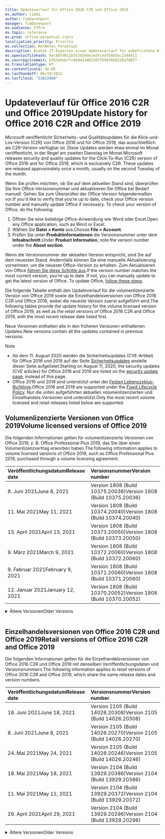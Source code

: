 ```yaml
---
title: Updateverlauf für Office 2016 C2R und Office 2019
ms.author: timda
author: TimDavenport
manager: TimDavenport
ms.audience: ITPro
ms.topic: reference
ms.prod: office-perpetual-itpro
localization_priority: Priority
ms.collection: RelNotes_Perpetual
description: Bietet IT-Experten einen Updateverlauf für unbefristete Office 2016- und 2019-Versionen, die Klick-und-Los (C2R) verwenden.
ms.openlocfilehash: 9ec887d011b572029decedfc4dfb8b55c2344411
ms.sourcegitcommit: b7b3ebab7fc6b8424482107f650f6bb528afd8f7
ms.translationtype: HT
ms.contentlocale: de-DE
ms.lasthandoff: 06/19/2021
ms.locfileid: "53022068"
---
```

# <a name="update-history-for-office-2016-c2r-and-office-2019"></a><span data-ttu-id="93683-103">Updateverlauf für Office 2016 C2R und Office 2019</span><span class="sxs-lookup"><span data-stu-id="93683-103">Update history for Office 2016 C2R and Office 2019</span></span>

<span data-ttu-id="93683-p101">Microsoft veröffentlicht Sicherheits- und Qualitätsupdates für die Klick-und-Los-Version (C2R) von Office 2016 und für Office 2019, das ausschließlich als C2R-Version verfügbar ist. Diese Updates werden etwa einmal im Monat veröffentlicht, in der Regel am zweiten Dienstag im Monat.</span><span class="sxs-lookup"><span data-stu-id="93683-p101">Microsoft releases security and quality updates for the Click-To-Run (C2R) version of Office 2016 and for Office 2019, which is exclusively C2R. These updates are released approximately once a month, usually on the second Tuesday of the month.</span></span>

<span data-ttu-id="93683-p102">Wenn Sie prüfen möchten, ob Sie auf dem aktuellen Stand sind, überprüfen Sie Ihre Office-Versionsnummer und aktualisieren Sie Office bei Bedarf manuell. Gehen Sie zum Überprüfen der Office-Version folgendermaßen vor:</span><span class="sxs-lookup"><span data-stu-id="93683-p102">If you'd like to verify that you're up to date, check your Office version number and manually update Office if necessary. To check your version of Office, do the following:</span></span>

  1.    <span data-ttu-id="93683-108">Öffnen Sie eine beliebige Office-Anwendung wie Word oder Excel.</span><span class="sxs-lookup"><span data-stu-id="93683-108">Open any Office application, such as Word or Excel.</span></span>
  2.    <span data-ttu-id="93683-109">Wählen Sie **Datei > Konto** aus.</span><span class="sxs-lookup"><span data-stu-id="93683-109">Choose **File > Account**.</span></span>
  3.    <span data-ttu-id="93683-110">Prüfen Sie unter **Produktinformationen** die Versionsnummer unter dem **Infoabschnitt**.</span><span class="sxs-lookup"><span data-stu-id="93683-110">Under **Product Information**, note the version number under the **About section**.</span></span>

<span data-ttu-id="93683-p103">Wenn die Versionsnummer der aktuellen Version entspricht, sind Sie auf dem neuesten Stand. Andernfalls können Sie eine manuelle Aktualisierung vornehmen, um die neueste Office-Version zu erhalten. Zum Aktualisieren von Office [führen Sie diese Schritte aus](https://support.office.com/article/2ab296f3-7f03-43a2-8e50-46de917611c5).</span><span class="sxs-lookup"><span data-stu-id="93683-p103">If the version number matches the most current version, you're up to date. If not, you can manually update to get the latest version of Office. To update Office, [follow these steps](https://support.office.com/article/2ab296f3-7f03-43a2-8e50-46de917611c5).</span></span>


<span data-ttu-id="93683-114">Die folgende Tabelle enthält den Updateverlauf für die volumenlizenzierte Version von Office 2019 sowie die Einzelhandelsversionen von Office 2016 C2R und Office 2019, wobei die neueste Version zuerst aufgeführt wird.</span><span class="sxs-lookup"><span data-stu-id="93683-114">The following tables provide the update history for the volume licensed version of Office 2019, as well as the retail versions of Office 2016 C2R and Office 2019, with the most recent release date listed first.</span></span>

<span data-ttu-id="93683-115">Neue Versionen enthalten alle in den früheren Versionen enthaltenen Updates.</span><span class="sxs-lookup"><span data-stu-id="93683-115">New versions contain all the updates contained in previous versions.</span></span>


 > [!NOTE]
> - <span data-ttu-id="93683-116">Ab dem 11. August 2020 werden die Sicherheitsupdates (CVE-Artikel) für Office 2016 und 2019 auf der Seite [Sicherheitsupdates](./microsoft365-apps-security-updates.md) anstelle dieser Seite aufgelistet.</span><span class="sxs-lookup"><span data-stu-id="93683-116">Starting on August 11, 2020, the security updates (CVE articles) for Office 2016 and 2019 are listed on the [security update page](./microsoft365-apps-security-updates.md), instead of this page.</span></span> 
> - <span data-ttu-id="93683-117">Office 2016 und 2019 sind unterstützt unter der [Festen Lebenszyklus-Richtlinie](/lifecycle/policies/fixed).</span><span class="sxs-lookup"><span data-stu-id="93683-117">Office 2016 and 2019 are supported under the [Fixed Lifecycle Policy](/lifecycle/policies/fixed).</span></span> <span data-ttu-id="93683-118">Nur die unten aufgeführten aktuellen volumenlizenzierten und Einzelhandels-Versionen sind unterstützt.</span><span class="sxs-lookup"><span data-stu-id="93683-118">Only the most recent volume licensed and retail releases listed below are supported.</span></span>


## <a name="volume-licensed-versions-of-office-2019"></a><span data-ttu-id="93683-119">Volumenlizenzierte Versionen von Office 2019</span><span class="sxs-lookup"><span data-stu-id="93683-119">Volume licensed versions of Office 2019</span></span>
<span data-ttu-id="93683-120">Die folgenden Informationen gelten für volumenlizenzierte Versionen von Office 2019, z. B. Office Professional Plus 2019, das Sie über einen Volumenlizenzvertrag erworben haben.</span><span class="sxs-lookup"><span data-stu-id="93683-120">The following information applies to volume licensed versions of Office 2019, such as Office Professional Plus 2019, purchased through a volume licensing agreement.</span></span>

[//]: # (NICHT ENTFERNEN VL TABELLE START)


|<span data-ttu-id="93683-122">**Veröffentlichungsdatum**</span><span class="sxs-lookup"><span data-stu-id="93683-122">**Release date**</span></span>|<span data-ttu-id="93683-123">**Versionsnummer**</span><span class="sxs-lookup"><span data-stu-id="93683-123">**Version number**</span></span>|
|:-----|:-----|
|<span data-ttu-id="93683-124">8. Juni 2021</span><span class="sxs-lookup"><span data-stu-id="93683-124">June 8, 2021</span></span>|<span data-ttu-id="93683-125">Version 1808 (Build 10375.20036)</span><span class="sxs-lookup"><span data-stu-id="93683-125">Version 1808 (Build 10375.20036)</span></span>|
|<span data-ttu-id="93683-126">11. Mai 2021</span><span class="sxs-lookup"><span data-stu-id="93683-126">May 11, 2021</span></span>|<span data-ttu-id="93683-127">Version 1808 (Build 10374.20040)</span><span class="sxs-lookup"><span data-stu-id="93683-127">Version 1808 (Build 10374.20040)</span></span>|
|<span data-ttu-id="93683-128">13. April 2021</span><span class="sxs-lookup"><span data-stu-id="93683-128">April 13, 2021</span></span>|<span data-ttu-id="93683-129">Version 1808 (Build 10373.20050)</span><span class="sxs-lookup"><span data-stu-id="93683-129">Version 1808 (Build 10373.20050)</span></span>|
|<span data-ttu-id="93683-130">9. März 2021</span><span class="sxs-lookup"><span data-stu-id="93683-130">March 9, 2021</span></span>|<span data-ttu-id="93683-131">Version 1808 (Build 10372.20060)</span><span class="sxs-lookup"><span data-stu-id="93683-131">Version 1808 (Build 10372.20060)</span></span>|
|<span data-ttu-id="93683-132">9. Februar 2021</span><span class="sxs-lookup"><span data-stu-id="93683-132">February 9, 2021</span></span>|<span data-ttu-id="93683-133">Version 1808 (Build 10371.20060)</span><span class="sxs-lookup"><span data-stu-id="93683-133">Version 1808 (Build 10371.20060)</span></span>|
|<span data-ttu-id="93683-134">12. Januar 2021</span><span class="sxs-lookup"><span data-stu-id="93683-134">January 12, 2021</span></span>|<span data-ttu-id="93683-135">Version 1808 (Build 10370.20052)</span><span class="sxs-lookup"><span data-stu-id="93683-135">Version 1808 (Build 10370.20052)</span></span>|


[//]: # (NICHT ENTFERNEN VL TABELLE ENDE)

<details>
<summary><span data-ttu-id="93683-137">Ältere Versionen</span><span class="sxs-lookup"><span data-stu-id="93683-137">Older Versions</span></span></summary>
 

[//]: # (NICHT ENTFERNEN VL ALTE TABELLE START)


|<span data-ttu-id="93683-139">**Veröffentlichungsdatum**</span><span class="sxs-lookup"><span data-stu-id="93683-139">**Release date**</span></span>|<span data-ttu-id="93683-140">**Versionsnummer**</span><span class="sxs-lookup"><span data-stu-id="93683-140">**Version number**</span></span>|
|:-----|:-----|
|<span data-ttu-id="93683-141">8. Dezember 2020</span><span class="sxs-lookup"><span data-stu-id="93683-141">December 8, 2020</span></span>|<span data-ttu-id="93683-142">Version 1808 (Build 10369.20032)</span><span class="sxs-lookup"><span data-stu-id="93683-142">Version 1808 (Build 10369.20032)</span></span>|
|<span data-ttu-id="93683-143">10. November 2020</span><span class="sxs-lookup"><span data-stu-id="93683-143">November 10, 2020</span></span>|<span data-ttu-id="93683-144">Version 1808 (Build 10368.20035)</span><span class="sxs-lookup"><span data-stu-id="93683-144">Version 1808 (Build 10368.20035)</span></span>|
|<span data-ttu-id="93683-145">13. Oktober 2020</span><span class="sxs-lookup"><span data-stu-id="93683-145">October 13, 2020</span></span>|<span data-ttu-id="93683-146">Version 1808 (Build 10367.20048)</span><span class="sxs-lookup"><span data-stu-id="93683-146">Version 1808 (Build 10367.20048)</span></span>|
|<span data-ttu-id="93683-147">8. September 2020</span><span class="sxs-lookup"><span data-stu-id="93683-147">September 8, 2020</span></span>|<span data-ttu-id="93683-148">Version 1808 (Build 10366.20016)</span><span class="sxs-lookup"><span data-stu-id="93683-148">Version 1808 (Build 10366.20016)</span></span>|
|<span data-ttu-id="93683-149">11. August 2020</span><span class="sxs-lookup"><span data-stu-id="93683-149">August 11, 2020</span></span>|<span data-ttu-id="93683-150">Version 1808 (Build 10364.20059)</span><span class="sxs-lookup"><span data-stu-id="93683-150">Version 1808 (Build 10364.20059)</span></span>|
|<span data-ttu-id="93683-151">14. Juli 2020</span><span class="sxs-lookup"><span data-stu-id="93683-151">July 14, 2020</span></span>   |<span data-ttu-id="93683-152">Version 1808 (Build 10363.20015)</span><span class="sxs-lookup"><span data-stu-id="93683-152">Version 1808 (Build 10363.20015)</span></span>  |
|<span data-ttu-id="93683-153">9. Juni 2020</span><span class="sxs-lookup"><span data-stu-id="93683-153">June 9, 2020</span></span>   |<span data-ttu-id="93683-154">Version 1808 (Build 10361.20002)</span><span class="sxs-lookup"><span data-stu-id="93683-154">Version 1808 (Build 10361.20002)</span></span>  |
|<span data-ttu-id="93683-155">12. Mai 2020</span><span class="sxs-lookup"><span data-stu-id="93683-155">May 12, 2020</span></span>   |<span data-ttu-id="93683-156">Version 1808 (Build 10359.20023)</span><span class="sxs-lookup"><span data-stu-id="93683-156">Version 1808 (Build 10359.20023)</span></span>  |
|<span data-ttu-id="93683-157">14. April 2020</span><span class="sxs-lookup"><span data-stu-id="93683-157">April 14, 2020</span></span>   |<span data-ttu-id="93683-158">Version 1808 (Build 10358.20061)</span><span class="sxs-lookup"><span data-stu-id="93683-158">Version 1808 (Build 10358.20061)</span></span>  |
|<span data-ttu-id="93683-159">10. März 2020</span><span class="sxs-lookup"><span data-stu-id="93683-159">March 10, 2020</span></span>   |<span data-ttu-id="93683-160">Version 1808 (Build 10357.20081)</span><span class="sxs-lookup"><span data-stu-id="93683-160">Version 1808 (Build 10357.20081)</span></span>  |
|<span data-ttu-id="93683-161">11. Februar 2020</span><span class="sxs-lookup"><span data-stu-id="93683-161">February 11, 2020</span></span>   |<span data-ttu-id="93683-162">Version 1808 (Build 10356.20006)</span><span class="sxs-lookup"><span data-stu-id="93683-162">Version 1808 (Build 10356.20006)</span></span>  |


[//]: # (NICHT ENTFERNEN VL ALTE TABELLE ENDE)

</details>


<br/>

## <a name="retail-versions-of-office-2016-c2r-and-office-2019"></a><span data-ttu-id="93683-164">Einzelhandelsversionen von Office 2016 C2R und Office 2019</span><span class="sxs-lookup"><span data-stu-id="93683-164">Retail versions of Office 2016 C2R and Office 2019</span></span>
<span data-ttu-id="93683-165">Die folgenden Informationen gelten für die Einzelhandelsversionen von Office 2016 C2R und Office 2019 mit denselben Veröffentlichungsdaten und Versionsnummern.</span><span class="sxs-lookup"><span data-stu-id="93683-165">The following information applies to retail versions of Office 2016 C2R and Office 2019, which share the same release dates and version numbers.</span></span>

[//]: # (NICHT ENTFERNEN EINZELHANDEL TABELLE START)


|<span data-ttu-id="93683-167">**Veröffentlichungsdatum**</span><span class="sxs-lookup"><span data-stu-id="93683-167">**Release date**</span></span>|<span data-ttu-id="93683-168">**Versionsnummer**</span><span class="sxs-lookup"><span data-stu-id="93683-168">**Version number**</span></span>|
|:-----|:-----|
|<span data-ttu-id="93683-169">18. Juni 2021</span><span class="sxs-lookup"><span data-stu-id="93683-169">June 18, 2021</span></span>|<span data-ttu-id="93683-170">Version 2105 (Build 14026.20308)</span><span class="sxs-lookup"><span data-stu-id="93683-170">Version 2105 (Build 14026.20308)</span></span>|
|<span data-ttu-id="93683-171">8. Juni 2021</span><span class="sxs-lookup"><span data-stu-id="93683-171">June 8, 2021</span></span>|<span data-ttu-id="93683-172">Version 2105 (Build 14026.20270)</span><span class="sxs-lookup"><span data-stu-id="93683-172">Version 2105 (Build 14026.20270)</span></span>|
|<span data-ttu-id="93683-173">24. Mai 2021</span><span class="sxs-lookup"><span data-stu-id="93683-173">May 24, 2021</span></span>|<span data-ttu-id="93683-174">Version 2105 (Build 14026.20246)</span><span class="sxs-lookup"><span data-stu-id="93683-174">Version 2105 (Build 14026.20246)</span></span>|
|<span data-ttu-id="93683-175">18. Mai 2021</span><span class="sxs-lookup"><span data-stu-id="93683-175">May 18, 2021</span></span>|<span data-ttu-id="93683-176">Version 2104 (Build 13929.20386)</span><span class="sxs-lookup"><span data-stu-id="93683-176">Version 2104 (Build 13929.20386)</span></span>|
|<span data-ttu-id="93683-177">11. Mai 2021</span><span class="sxs-lookup"><span data-stu-id="93683-177">May 11, 2021</span></span>|<span data-ttu-id="93683-178">Version 2104 (Build 13929.20372)</span><span class="sxs-lookup"><span data-stu-id="93683-178">Version 2104 (Build 13929.20372)</span></span>|
|<span data-ttu-id="93683-179">29. April 2021</span><span class="sxs-lookup"><span data-stu-id="93683-179">April 29, 2021</span></span>|<span data-ttu-id="93683-180">Version 2104 (Build 13929.20296)</span><span class="sxs-lookup"><span data-stu-id="93683-180">Version 2104 (Build 13929.20296)</span></span>|


[//]: # (NICHT ENTFERNEN EINZELHANDEL TABELLE ENDE)

<details>
<summary><span data-ttu-id="93683-182">Ältere Versionen</span><span class="sxs-lookup"><span data-stu-id="93683-182">Older Versions</span></span></summary>
 

[//]: # (NICHT ENTFERNEN EINZELHANDEL ALTE TABELLE START)


|<span data-ttu-id="93683-184">**Veröffentlichungsdatum**</span><span class="sxs-lookup"><span data-stu-id="93683-184">**Release date**</span></span>|<span data-ttu-id="93683-185">**Versionsnummer**</span><span class="sxs-lookup"><span data-stu-id="93683-185">**Version number**</span></span>|
|:-----|:-----|
|<span data-ttu-id="93683-186">23. April 2021</span><span class="sxs-lookup"><span data-stu-id="93683-186">April 23, 2021</span></span>|<span data-ttu-id="93683-187">Version 2103 (Build 13901.20462)</span><span class="sxs-lookup"><span data-stu-id="93683-187">Version 2103 (Build 13901.20462)</span></span>|
|<span data-ttu-id="93683-188">13. April 2021</span><span class="sxs-lookup"><span data-stu-id="93683-188">April 13, 2021</span></span>|<span data-ttu-id="93683-189">Version 2103 (Build 13901.20400)</span><span class="sxs-lookup"><span data-stu-id="93683-189">Version 2103 (Build 13901.20400)</span></span>|
|<span data-ttu-id="93683-190">2. April 2021</span><span class="sxs-lookup"><span data-stu-id="93683-190">April 2, 2021</span></span>|<span data-ttu-id="93683-191">Version 2103 (Build 13901.20336)</span><span class="sxs-lookup"><span data-stu-id="93683-191">Version 2103 (Build 13901.20336)</span></span>|
|<span data-ttu-id="93683-192">30. März 2021</span><span class="sxs-lookup"><span data-stu-id="93683-192">March 30, 2021</span></span>|<span data-ttu-id="93683-193">Version 2103 (Build 13901.20312)</span><span class="sxs-lookup"><span data-stu-id="93683-193">Version 2103 (Build 13901.20312)</span></span>|
|<span data-ttu-id="93683-194">18. März 2021</span><span class="sxs-lookup"><span data-stu-id="93683-194">March 18, 2021</span></span>|<span data-ttu-id="93683-195">Version 2102 (Build 13801.20360)</span><span class="sxs-lookup"><span data-stu-id="93683-195">Version 2102 (Build 13801.20360)</span></span>|
|<span data-ttu-id="93683-196">9. März 2021</span><span class="sxs-lookup"><span data-stu-id="93683-196">March 9, 2021</span></span>|<span data-ttu-id="93683-197">Version 2102 (Build 13801.20294)</span><span class="sxs-lookup"><span data-stu-id="93683-197">Version 2102 (Build 13801.20294)</span></span>|
|<span data-ttu-id="93683-198">1. März 2021</span><span class="sxs-lookup"><span data-stu-id="93683-198">March 1, 2021</span></span>|<span data-ttu-id="93683-199">Version 2102 (Build 13801.20266)</span><span class="sxs-lookup"><span data-stu-id="93683-199">Version 2102 (Build 13801.20266)</span></span>|
|<span data-ttu-id="93683-200">16. Februar 2021</span><span class="sxs-lookup"><span data-stu-id="93683-200">February 16, 2021</span></span>|<span data-ttu-id="93683-201">Version 2101 (Build 13628.20448)</span><span class="sxs-lookup"><span data-stu-id="93683-201">Version 2101 (Build 13628.20448)</span></span>|
|<span data-ttu-id="93683-202">9. Februar 2021</span><span class="sxs-lookup"><span data-stu-id="93683-202">February 9, 2021</span></span>|<span data-ttu-id="93683-203">Version 2101 (Build 13628.20380)</span><span class="sxs-lookup"><span data-stu-id="93683-203">Version 2101 (Build 13628.20380)</span></span>|
|<span data-ttu-id="93683-204">26. Januar 2021</span><span class="sxs-lookup"><span data-stu-id="93683-204">January 26, 2021</span></span>|<span data-ttu-id="93683-205">Version 2101 (Build 13628.20274)</span><span class="sxs-lookup"><span data-stu-id="93683-205">Version 2101 (Build 13628.20274)</span></span>|
|<span data-ttu-id="93683-206">21. Januar 2021</span><span class="sxs-lookup"><span data-stu-id="93683-206">January 21, 2021</span></span>|<span data-ttu-id="93683-207">Version 2012 (Build 13530.20440)</span><span class="sxs-lookup"><span data-stu-id="93683-207">Version 2012 (Build 13530.20440)</span></span>|
|<span data-ttu-id="93683-208">12. Januar 2021</span><span class="sxs-lookup"><span data-stu-id="93683-208">January 12, 2021</span></span>|<span data-ttu-id="93683-209">Version 2012 (Build 13530.20376)</span><span class="sxs-lookup"><span data-stu-id="93683-209">Version 2012 (Build 13530.20376)</span></span>|
|<span data-ttu-id="93683-210">5. Januar 2021</span><span class="sxs-lookup"><span data-stu-id="93683-210">January 5, 2021</span></span>|<span data-ttu-id="93683-211">Version 2012 (Build 13530.20316)</span><span class="sxs-lookup"><span data-stu-id="93683-211">Version 2012 (Build 13530.20316)</span></span>|
|<span data-ttu-id="93683-212">21. Dezember 2020</span><span class="sxs-lookup"><span data-stu-id="93683-212">December 21, 2020</span></span>|<span data-ttu-id="93683-213">Version 2011 (Build 13426.20404)</span><span class="sxs-lookup"><span data-stu-id="93683-213">Version 2011 (Build 13426.20404)</span></span>|
|<span data-ttu-id="93683-214">8. Dezember 2020</span><span class="sxs-lookup"><span data-stu-id="93683-214">December 8, 2020</span></span>|<span data-ttu-id="93683-215">Version 2011 (Build 13426.20332)</span><span class="sxs-lookup"><span data-stu-id="93683-215">Version 2011 (Build 13426.20332)</span></span>|
|<span data-ttu-id="93683-216">2. Dezember 2020</span><span class="sxs-lookup"><span data-stu-id="93683-216">December 2, 2020</span></span>|<span data-ttu-id="93683-217">Version 2011 (Build 13426.20308)</span><span class="sxs-lookup"><span data-stu-id="93683-217">Version 2011 (Build 13426.20308)</span></span>|
|<span data-ttu-id="93683-218">30. November 2020</span><span class="sxs-lookup"><span data-stu-id="93683-218">November 30, 2020</span></span>|<span data-ttu-id="93683-219">Version 2011 (Build 13426.20294)</span><span class="sxs-lookup"><span data-stu-id="93683-219">Version 2011 (Build 13426.20294)</span></span>|
|<span data-ttu-id="93683-220">23. November 2020</span><span class="sxs-lookup"><span data-stu-id="93683-220">November 23, 2020</span></span>|<span data-ttu-id="93683-221">Version 2011 (Build 13426.20274)</span><span class="sxs-lookup"><span data-stu-id="93683-221">Version 2011 (Build 13426.20274)</span></span>|
|<span data-ttu-id="93683-222">17. November 2020</span><span class="sxs-lookup"><span data-stu-id="93683-222">November 17, 2020</span></span>|<span data-ttu-id="93683-223">Version 2010 (Build 13328.20408)</span><span class="sxs-lookup"><span data-stu-id="93683-223">Version 2010 (Build 13328.20408)</span></span>|
|<span data-ttu-id="93683-224">10. November 2020</span><span class="sxs-lookup"><span data-stu-id="93683-224">November 10, 2020</span></span>|<span data-ttu-id="93683-225">Version 2010 (Build 13328.20356)</span><span class="sxs-lookup"><span data-stu-id="93683-225">Version 2010 (Build 13328.20356)</span></span>|
|<span data-ttu-id="93683-226">27. Oktober 2020</span><span class="sxs-lookup"><span data-stu-id="93683-226">October 27, 2020</span></span>|<span data-ttu-id="93683-227">Version 2010 (Build 13328.20292)</span><span class="sxs-lookup"><span data-stu-id="93683-227">Version 2010 (Build 13328.20292)</span></span>|
|<span data-ttu-id="93683-228">21. Oktober 2020</span><span class="sxs-lookup"><span data-stu-id="93683-228">October 21, 2020</span></span>|<span data-ttu-id="93683-229">Version 2009 (Build 13231.20418)</span><span class="sxs-lookup"><span data-stu-id="93683-229">Version 2009 (Build 13231.20418)</span></span>|
|<span data-ttu-id="93683-230">13. Oktober 2020</span><span class="sxs-lookup"><span data-stu-id="93683-230">October 13, 2020</span></span>|<span data-ttu-id="93683-231">Version 2009 (Build 13231.20390)</span><span class="sxs-lookup"><span data-stu-id="93683-231">Version 2009 (Build 13231.20390)</span></span>|
|<span data-ttu-id="93683-232">8. Oktober 2020</span><span class="sxs-lookup"><span data-stu-id="93683-232">October 8, 2020</span></span>|<span data-ttu-id="93683-233">Version 2009 (Build 13231.20368)</span><span class="sxs-lookup"><span data-stu-id="93683-233">Version 2009 (Build 13231.20368)</span></span>|
|<span data-ttu-id="93683-234">28. September 2020</span><span class="sxs-lookup"><span data-stu-id="93683-234">September 28, 2020</span></span>|<span data-ttu-id="93683-235">Version 2009 (Build 13231.20262)</span><span class="sxs-lookup"><span data-stu-id="93683-235">Version 2009 (Build 13231.20262)</span></span>|
|<span data-ttu-id="93683-236">22. September 2020</span><span class="sxs-lookup"><span data-stu-id="93683-236">September 22, 2020</span></span>|<span data-ttu-id="93683-237">Version 2008 (Build 13127.20508)</span><span class="sxs-lookup"><span data-stu-id="93683-237">Version 2008 (Build 13127.20508)</span></span>|
|<span data-ttu-id="93683-238">9. September 2020</span><span class="sxs-lookup"><span data-stu-id="93683-238">September 9, 2020</span></span>|<span data-ttu-id="93683-239">Version 2008 (Build 13127.20408)</span><span class="sxs-lookup"><span data-stu-id="93683-239">Version 2008 (Build 13127.20408)</span></span>|
|<span data-ttu-id="93683-240">31. August 2020</span><span class="sxs-lookup"><span data-stu-id="93683-240">August 31, 2020</span></span>|<span data-ttu-id="93683-241">Version 2008 (Build 13127.20296)</span><span class="sxs-lookup"><span data-stu-id="93683-241">Version 2008 (Build 13127.20296)</span></span>|
|<span data-ttu-id="93683-242">25. August 2020</span><span class="sxs-lookup"><span data-stu-id="93683-242">August 25, 2020</span></span>|<span data-ttu-id="93683-243">Version 2007 (Build 13029.20460)</span><span class="sxs-lookup"><span data-stu-id="93683-243">Version 2007 (Build 13029.20460)</span></span>|
|<span data-ttu-id="93683-244">11. August 2020</span><span class="sxs-lookup"><span data-stu-id="93683-244">August 11, 2020</span></span>|<span data-ttu-id="93683-245">Version 2007 (Build 13029.20344)</span><span class="sxs-lookup"><span data-stu-id="93683-245">Version 2007 (Build 13029.20344)</span></span>|
|<span data-ttu-id="93683-246">30. Juli 2020</span><span class="sxs-lookup"><span data-stu-id="93683-246">July 30, 2020</span></span>|<span data-ttu-id="93683-247">Version 2007 (Build 13029.20308)</span><span class="sxs-lookup"><span data-stu-id="93683-247">Version 2007 (Build 13029.20308)</span></span>  |
|<span data-ttu-id="93683-248">28. Juli 2020</span><span class="sxs-lookup"><span data-stu-id="93683-248">July 28, 2020</span></span>|<span data-ttu-id="93683-249">Version 2006 (Build 13001.20498)</span><span class="sxs-lookup"><span data-stu-id="93683-249">Version 2006 (Build 13001.20498)</span></span>  |
|<span data-ttu-id="93683-250">14. Juli 2020</span><span class="sxs-lookup"><span data-stu-id="93683-250">July 14, 2020</span></span>|<span data-ttu-id="93683-251">Version 2006 (Build 13001.20384)</span><span class="sxs-lookup"><span data-stu-id="93683-251">Version 2006 (Build 13001.20384)</span></span>  |
|<span data-ttu-id="93683-252">30. Juni 2020</span><span class="sxs-lookup"><span data-stu-id="93683-252">June 30, 2020</span></span>|<span data-ttu-id="93683-253">Version 2006 (Build 13001.20266)</span><span class="sxs-lookup"><span data-stu-id="93683-253">Version 2006 (Build 13001.20266)</span></span>  |
|<span data-ttu-id="93683-254">24. Juni 2020</span><span class="sxs-lookup"><span data-stu-id="93683-254">June 24, 2020</span></span>|<span data-ttu-id="93683-255">Version 2005 (Build 12827.20470)</span><span class="sxs-lookup"><span data-stu-id="93683-255">Version 2005 (Build 12827.20470)</span></span>  |
|<span data-ttu-id="93683-256">9. Juni 2020</span><span class="sxs-lookup"><span data-stu-id="93683-256">June 9, 2020</span></span>|<span data-ttu-id="93683-257">Version 2005 (Build 12827.20336)</span><span class="sxs-lookup"><span data-stu-id="93683-257">Version 2005 (Build 12827.20336)</span></span>  |
|<span data-ttu-id="93683-258">2. Juni 2020</span><span class="sxs-lookup"><span data-stu-id="93683-258">June 2, 2020</span></span>|<span data-ttu-id="93683-259">Version 2005 (Build 12827.20268)</span><span class="sxs-lookup"><span data-stu-id="93683-259">Version 2005 (Build 12827.20268)</span></span>  |
|<span data-ttu-id="93683-260">21. Mai 2020</span><span class="sxs-lookup"><span data-stu-id="93683-260">May 21, 2020</span></span>|<span data-ttu-id="93683-261">Version 2004 (Build 12730.20352)</span><span class="sxs-lookup"><span data-stu-id="93683-261">Version 2004 (Build 12730.20352)</span></span>  |
|<span data-ttu-id="93683-262">12. Mai 2020</span><span class="sxs-lookup"><span data-stu-id="93683-262">May 12, 2020</span></span>|<span data-ttu-id="93683-263">Version 2004 (Build 12730.20270)</span><span class="sxs-lookup"><span data-stu-id="93683-263">Version 2004 (Build 12730.20270)</span></span>  |
|<span data-ttu-id="93683-264">4. Mai 2020</span><span class="sxs-lookup"><span data-stu-id="93683-264">May 4, 2020</span></span>|<span data-ttu-id="93683-265">Version 2004 (Build 12730.20250)</span><span class="sxs-lookup"><span data-stu-id="93683-265">Version 2004 (Build 12730.20250)</span></span>  |
|<span data-ttu-id="93683-266">29. April 2020</span><span class="sxs-lookup"><span data-stu-id="93683-266">April 29, 2020</span></span>|<span data-ttu-id="93683-267">Version 2004 (Build 12730.20236)</span><span class="sxs-lookup"><span data-stu-id="93683-267">Version 2004 (Build 12730.20236)</span></span>  |
|<span data-ttu-id="93683-268">15. April 2020</span><span class="sxs-lookup"><span data-stu-id="93683-268">April 15, 2020</span></span>|<span data-ttu-id="93683-269">Version 2003 (Build 12624.20466)</span><span class="sxs-lookup"><span data-stu-id="93683-269">Version 2003 (Build 12624.20466)</span></span>  |
|<span data-ttu-id="93683-270">14. April 2020</span><span class="sxs-lookup"><span data-stu-id="93683-270">April 14, 2020</span></span>|<span data-ttu-id="93683-271">Version 2003 (Build 12624.20442)</span><span class="sxs-lookup"><span data-stu-id="93683-271">Version 2003 (Build 12624.20442)</span></span>  |
|<span data-ttu-id="93683-272">31. März 2020</span><span class="sxs-lookup"><span data-stu-id="93683-272">March 31, 2020</span></span>|<span data-ttu-id="93683-273">Version 2003 (Build 12624.20382)</span><span class="sxs-lookup"><span data-stu-id="93683-273">Version 2003 (Build 12624.20382)</span></span>  |
|<span data-ttu-id="93683-274">25. März 2020</span><span class="sxs-lookup"><span data-stu-id="93683-274">March 25, 2020</span></span>|<span data-ttu-id="93683-275">Version 2003 (Build 12624.20320)</span><span class="sxs-lookup"><span data-stu-id="93683-275">Version 2003 (Build 12624.20320)</span></span>  |
|<span data-ttu-id="93683-276">10. März 2020</span><span class="sxs-lookup"><span data-stu-id="93683-276">March 10, 2020</span></span>|<span data-ttu-id="93683-277">Version 2002 (Build 12527.20278)</span><span class="sxs-lookup"><span data-stu-id="93683-277">Version 2002 (Build 12527.20278)</span></span>  |
|<span data-ttu-id="93683-278">1. März 2020</span><span class="sxs-lookup"><span data-stu-id="93683-278">March 1, 2020</span></span>   |<span data-ttu-id="93683-279">Version 2002 (Build 12527.20242)</span><span class="sxs-lookup"><span data-stu-id="93683-279">Version 2002 (Build 12527.20242)</span></span>  |


[//]: # (NICHT ENTFERNEN EINZELHANDEL ALTE TABELLE ENDE)


</details>